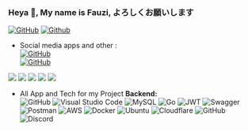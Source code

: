 ### Heya 👋, My name is Fauzi, よろしくお願いします

[![GitHub](https://img.shields.io/badge/fauzi-sofyan-%23121011.svg?style=for-the-badge&logo=github&logoColor=white)](https://github.com/fauzilax)
[![Github](https://img.shields.io/github/followers/fauzilax?label=Follow&style=social)](https://github.com/fauzilax)

- Social media apps and other : <br>
[![GitHub](https://img.shields.io/badge/LinkedIn-0077B5?style=for-the-badge&logo=linkedin&logoColor=white)]((https://www.linkedin.com/in/fauzi-sofyan-0b6186210/))<br>
[![GitHub](https://img.shields.io/badge/LinkedIn-0077B5?style=for-the-badge&logo=linkedin&logoColor=white)](https://instagram.com/kekovlakan)<br>


![](https://github-profile-summary-cards.vercel.app/api/cards/profile-details?username=fauzilax&theme=github)
![](https://github-profile-summary-cards.vercel.app/api/cards/repos-per-language?username=fauzilax&theme=github)
![](https://github-profile-summary-cards.vercel.app/api/cards/most-commit-language?username=fauzilax&theme=github)
![](https://github-profile-summary-cards.vercel.app/api/cards/stats?username=fauzilax&theme=github)
![](https://github-profile-summary-cards.vercel.app/api/cards/productive-time?username=fauzilax&theme=github)

- All App and Tech for my Project 
**Backend:** <br>
![GitHub](https://img.shields.io/badge/github-%23121011.svg?style=for-the-badge&logo=github&logoColor=white)
![Visual Studio Code](https://img.shields.io/badge/Visual%20Studio%20Code-0078d7.svg?style=for-the-badge&logo=visual-studio-code&logoColor=white)
![MySQL](https://img.shields.io/badge/mysql-%2300f.svg?style=for-the-badge&logo=mysql&logoColor=white)
![Go](https://img.shields.io/badge/go-%2300ADD8.svg?style=for-the-badge&logo=go&logoColor=white)
![JWT](https://img.shields.io/badge/JWT-black?style=for-the-badge&logo=JSON%20web%20tokens)
![Swagger](https://img.shields.io/badge/-Swagger-%23Clojure?style=for-the-badge&logo=swagger&logoColor=white)
![Postman](https://img.shields.io/badge/Postman-FF6C37?style=for-the-badge&logo=postman&logoColor=white)
![AWS](https://img.shields.io/badge/AWS-%23FF9900.svg?style=for-the-badge&logo=amazon-aws&logoColor=white)
![Docker](https://img.shields.io/badge/docker-%230db7ed.svg?style=for-the-badge&logo=docker&logoColor=white)
![Ubuntu](https://img.shields.io/badge/Ubuntu-E95420?style=for-the-badge&logo=ubuntu&logoColor=white)
![Cloudflare](https://img.shields.io/badge/Cloudflare-F38020?style=for-the-badge&logo=Cloudflare&logoColor=white)
![GitHub](https://img.shields.io/badge/github%20Project-%23121011.svg?style=for-the-badge&logo=github&logoColor=white)
![Discord](https://img.shields.io/badge/Discord-%237289DA.svg?style=for-the-badge&logo=discord&logoColor=white)

<!--

Here are some ideas to get you started:

- 🔭 I’m currently working on ...
- 🌱 I’m currently learning ...
- 👯 I’m looking to collaborate on ...
- 🤔 I’m looking for help with ...
- 💬 Ask me about ...
- 📫 How to reach me: ...
- 😄 Pronouns: ...
- ⚡ Fun fact: ...
-->
